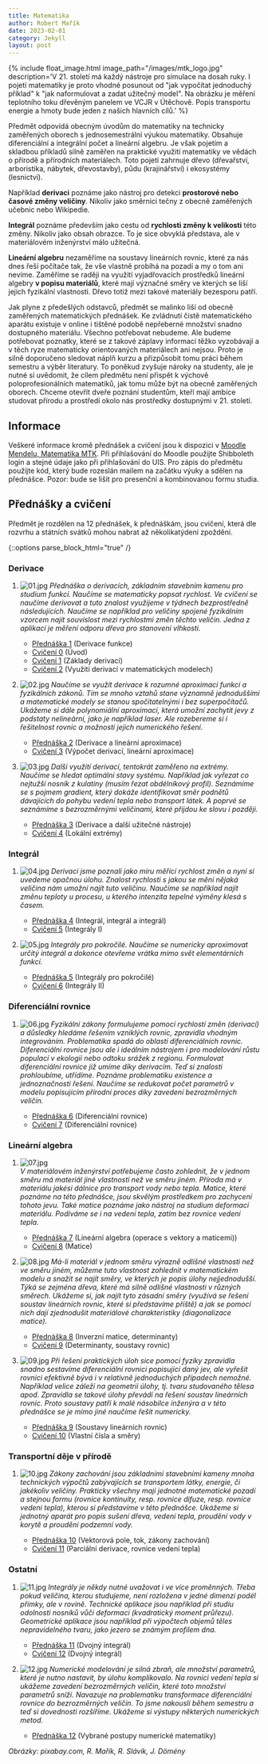 ```yaml
---
title: Matematika
author: Robert Mařík
date: 2023-02-01
category: Jekyll
layout: post
---
```


{% include float_image.html image_path="/images/mtk_logo.jpg" description='V 21. století má každý nástroje pro simulace na dosah ruky. I pojetí matematiky je proto vhodné posunout od "jak vypočítat jednoduchý příklad" k "jak naformulovat a zadat užitečný model". Na obrázku je měření teplotního toku dřevěným panelem ve VCJR v Útěchově. Popis transportu energie a hmoty bude jeden z našich hlavních cílů.' %}

Předmět odpovídá obecným úvodům do matematiky na technicky zaměřených
oborech s jednosemestrální výukou matematiky. Obsahuje diferenciální a
integrální počet a lineární algebru. Je však pojetím a skladbou
příkladů silně zaměřen na praktické využití matematiky ve vědách o
přírodě a přírodních materiálech. Toto pojetí zahrnuje dřevo
(dřevařství, arboristika, nábytek, dřevostavby), půdu (krajinářství) i
ekosystémy (lesnictví).

Například **derivaci** poznáme jako nástroj pro
detekci **prostorové nebo časové změny veličiny**. Nikoliv jako směrnici
tečny z obecně zaměřených učebnic nebo Wikipedie.

**Integrál** poznáme především jako cestu od **rychlosti změny k velikosti** této změny. Nikoliv jako
obsah obrazce. To je sice obvyklá představa, ale v materiálovém
inženýrství málo užitečná.

**Lineární algebru** nezaměříme na soustavy
lineárních rovnic, které za nás dnes řeší počítače tak, že vše vlastně
probíhá na pozadí a my o tom ani nevíme. Zaměříme se raději na využití
vyjadřovacích prostředků lineární algebry **v popisu materiálů**, které
mají význačné směry ve kterých se liší jejich fyzikální
vlastnosti. Dřevo totiž mezi takové materiály bezesporu patří.

Jak plyne z předešlých odstavců, předmět se malinko liší od obecně
zaměřených matematických přednášek. Ke zvládnutí čistě matematického
aparátu existuje v online i tištěné podobě nepřeberné množství snadno
dostupného materiálu. Všechno potřebovat nebudeme. Ale budeme
potřebovat poznatky, které se z takové záplavy informací těžko
vyzobávají a v těch ryze matematicky orientovaných materiálech ani
nejsou. Proto je silně doporučeno sledovat náplň kurzu a přizpůsobit
tomu práci během semestru a výběr literatury. To poněkud zvyšuje
nároky na studenty, ale je nutné si uvědomit, že cílem předmětu není
přispět k výchově poloprofesionálních matematiků, jak tomu může být na
obecně zaměřených oborech. Chceme otevřít dveře poznání studentům,
kteří mají ambice studovat přírodu a prostředí okolo nás prostředky
dostupnými v 21. století.


## Informace

Veškeré informace kromě přednášek a cvičení jsou k dispozici v [Moodle Mendelu, Matematika MTK](https://moodle.mendelu.cz/course/view.php?id=381). Při přihlašování do Moodle použijte Shibboleth login a stejné údaje jako při přihlašování do UIS. Pro zápis do předmětu použijte kód, který bude rozeslán mailem na začátku výuky a sdělen na přednášce. Pozor: bude se lišit pro presenční a kombinovanou formu studia.


## Přednášky a cvičení

Předmět je rozdělen na 12 přednášek, k přednáškám, jsou cvičení, která dle rozvrhu a státních svátků mohou nabrat až několikatýdení zpoždění.

{::options parse_block_html="true" /}

<div class="predmet">

### Derivace

1. ![01.jpg](/images/mtk/01.jpg)
*Přednáška o derivacích, základním stavebním kamenu pro studium funkcí.
Naučíme se matematicky popsat rychlost. Ve cvičení se naučíme derivovat
a tuto znalost využijeme v týdnech bezprostředně následujících. Naučíme
se například pro veličiny spojené fyzikálním vzorcem najít souvislost
mezi rychlostmi změn těchto veličin. Jedna z aplikací je měření odporu
dřeva pro stanovení vlhkosti.*

     * [Přednáška 1](https://robert-marik.github.io/matematika/derivace_I) (Derivace funkce)
     * [Cvičení 0](https://robert-marik.github.io/matematika/cviceni/cviceni00.html) (Úvod)
     * [Cvičení 1](https://robert-marik.github.io/matematika/cviceni/cviceni01.html) (Základy derivací)
     * [Cvičení 2](https://robert-marik.github.io/matematika/cviceni/cviceni02.html) (Využití derivací v matematických modelech)

1. ![02.jpg](/images/mtk/02.jpg)
*Naučíme se využít derivace k rozumné aproximaci funkcí a fyzikálních
zákonů. Tím se mnoho vztahů stane významně jednoduššími a matematické
modely se stanou spočitatelnými i bez superpočítačů. Ukážeme si dále
polynomiální aproximaci, která umožní zachytit jevy z podstaty
nelineární, jako je například laser. Ale rozebereme si i řešitelnost
rovnic a možnosti jejich numerického řešení.*

     * [Přednáška 2](https://robert-marik.github.io/matematika/derivace_II) (Derivace a lineární aproximace)
     * [Cvičení 3](https://robert-marik.github.io/matematika/cviceni/cviceni03.html) (Výpočet derivací, lineární aproximace)

1. ![03.jpg](/images/mtk/03.jpg)
*Další využití derivací, tentokrát zaměřeno na extrémy. Naučíme se
hledat optimální stavy systému. Například jak vyřezat co nejtužší nosník z kulatiny (musím řezat
obdélníkový profil). Seznámíme se s pojmem gradient, který dokáže
identifikovat směr podnětů dávajících do pohybu vedení tepla nebo
transport látek. A poprvé se seznámíme s bezrozměrnými veličinami, které
přijdou ke slovu i později.*

     * [Přednáška 3](https://robert-marik.github.io/matematika/derivace_III) (Derivace a další užitečné nástroje)
     * [Cvičení 4](https://robert-marik.github.io/matematika/cviceni/cviceni04.html) (Lokální extrémy)

### Integrál

1. ![04.jpg](/images/mtk/04.jpg)
*Derivaci jsme poznali jako míru měřící rychlost změn a nyní si uvedeme
opačnou úlohu. Znalost rychlosti s jakou se mění nějaká veličina nám
umožní najít tuto veličinu. Naučíme se například najít změnu teploty u
procesu, u kterého intenzita tepelné výměny klesá s časem.*

     * [Přednáška 4](https://robert-marik.github.io/matematika/integraly) (Integrál, integrál a integrál)
     * [Cvičení 5](https://robert-marik.github.io/matematika/cviceni/cviceni05.html) (Integrály I)

1. ![05.jpg](/images/mtk/05.jpg)
*Integrály pro pokročilé. Naučíme se numericky aproximovat určitý
integrál a dokonce otevřeme vrátka mimo svět elementárních funkcí.*

     * [Přednáška 5](https://robert-marik.github.io/matematika/integraly2) (Integrály pro pokročilé)
     * [Cvičení 6](https://robert-marik.github.io/matematika/cviceni/cviceni06.html) (Integrály II)

### Diferenciální rovnice

1. ![06.jpg](/images/mtk/06.jpg)
*Fyzikální zákony formulujeme pomocí rychlostí změn (derivací) a
důsledky hledáme řešením vzniklých rovnic, zpravidla vhodným
integrováním. Problematika spadá do oblasti diferenciálních rovnic.
Diferenciální rovnice jsou ale i ideálním nástrojem i pro modelování
růstu populací v ekologii nebo odtoku srážek z regionu. Formulovat
diferenciální rovnice již umíme díky derivacím. Teď si znalosti
prohloubíme, utřídíme. Poznáme problematiku existence a jednoznačnosti
řešení. Naučíme se redukovat počet parametrů v modelu popisujícím
přírodní proces díky zavedení bezrozměrných veličin.*

      * [Přednáška 6](https://robert-marik.github.io/matematika/ode) (Diferenciální rovnice)
      * [Cvičení 7](https://robert-marik.github.io/matematika/cviceni/cviceni07.html) (Diferenciální rovnice)

### Lineární algebra

1. ![07.jpg](/images/mtk/07.jpg)  
*V materiálovém inženýrství potřebujeme často zohlednit, že v jednom
směru má materiál jiné vlastnosti než ve směru jiném. Příroda má v
materiálu jakési dálnice pro transport vody nebo tepla. Matice, které
poznáme na této přednášce, jsou skvělým prostředkem pro zachycení tohoto
jevu. Také matice poznáme jako nástroj na studium deformací materiálu.
Podíváme se i na vedení tepla, zatím bez rovnice vedení tepla.*

      * [Přednáška 7](https://robert-marik.github.io/matematika/matice) (Lineární algebra (operace s vektory a maticemi))
      * [Cvičení 8](https://robert-marik.github.io/matematika/cviceni/cviceni08.html) (Matice)

1. ![08.jpg](/images/mtk/08.jpg)
*Má-li materiál v jednom směru výrazně odlišné vlastnosti než ve směru
jiném, můžeme tuto vlastnost zohlednit v matematickém modelu a snažit se
najít směry, ve kterých je popis úlohy nejjednodušší. Týká se zejména
dřeva, které má silně odlišné vlastnosti v různých směrech. Ukážeme si,
jak najít tyto zásadní směry (využívá se řešení soustav lineárních
rovnic, které si představíme příště) a jak se pomocí nich dají
zjednodušit materiálové charakteristiky (diagonalizace matice).*

      * [Přednáška 8](https://robert-marik.github.io/matematika/inverzni_matice) (Inverzní matice, determinanty)
      * [Cvičení 9](https://robert-marik.github.io/matematika/cviceni/cviceni09.html) (Determinanty, soustavy rovnic)

1. ![09.jpg](/images/mtk/09.jpg)
*Při řešení praktických úloh sice pomocí fyziky zpravidla snadno
sestavíme diferenciální rovnici popisující daný jev, ale vyřešit rovnici
efektivně bývá i v relativně jednoduchých případech nemožné. Například
velice záleží na geometrii úlohy, tj. tvaru studovaného tělesa apod.
Zpravidla se takové úlohy převádí na řešení soustav lineárních rovnic.
Proto soustavy patří k malé násobilce inženýra a v této přednášce se je
mimo jiné naučíme řešit numericky.*

      * [Přednáška 9](https://robert-marik.github.io/matematika/soustavy) (Soustavy lineárních rovnic)
      * [Cvičení 10](https://robert-marik.github.io/matematika/cviceni/cviceni10.html) (Vlastní čísla a směry)

### Transportní děje v přírodě

1. ![10.jpg](/images/mtk/10.jpg)
*Zákony zachování jsou základními stavebními kameny mnoha technických
výpočtů zabývajících se transportem látky, energie, či jakékoliv
veličiny. Prakticky všechny mají jednotné matematické pozadí a stejnou
formu (rovnice kontinuity, resp. rovnice difuze, resp. rovnice vedeni
tepla), kterou si představíme v této přednášce. Ukážeme si jednotný
aparát pro popis sušení dřeva, vedení tepla, proudění vody v korytě a
proudění podzemní vody.*

      * [Přednáška 10](https://robert-marik.github.io/matematika/vektorove_pole) (Vektorová pole, tok, zákony zachování)
      * [Cvičení 11](https://robert-marik.github.io/matematika/cviceni/cviceni11.html) (Parciální derivace, rovnice vedení tepla)

### Ostatní

1. ![11.jpg](/images/mtk/11.jpg) *Integrály je někdy nutné uvažovat i ve více proměnných. Třeba pokud veličina, kterou studujeme, není rozložena v jedné dimenzi podél přímky, ale v rovině. Technické aplikace jsou například při studiu odolnosti nosníků vůči deformaci (kvadratický moment průřezu). Geometrické aplikace jsou například při výpočtech objemů těles nepravidelného tvaru, jako jezero se známým profilem dna.* 
      * [Přednáška 11](https://robert-marik.github.io/matematika/dvojny_integral) (Dvojný integrál)
      * [Cvičení 12](https://robert-marik.github.io/matematika/cviceni/cviceni12.html) (Dvojný integrál)

1. ![12.jpg](/images/mtk/12.jpg) *Numerické modelování je silná zbraň, ale množství parametrů, které je
nutno nastavit, by úlohu komplikovalo. Na rovnici vedení tepla si
ukážeme zavedení bezrozměrných veličin, které toto množství parametrů
sníží. Navazuje na problematiku transformace diferenciální rovnice do
bezrozměrných veličin. To jsme nakousli během semestru a teď si
dovednosti rozšíříme. Ukážeme si výstupy některých numerických metod.*

      * [Přednáška 12](https://robert-marik.github.io/matematika/numerika/) (Vybrané postupy numerické matematiky)
</div>


*Obrázky: pixabay.com, R. Mařík, R. Slávik, J. Dömény*


